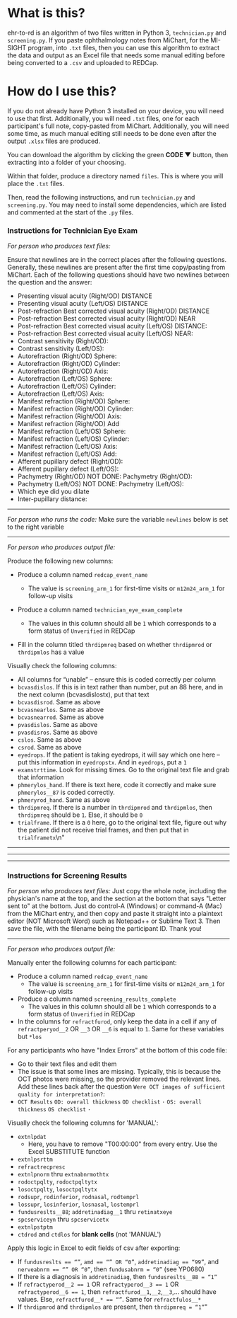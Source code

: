 # What is this?
ehr-to-rd is an algorithm of two files written in Python 3, `technician.py` and `screening.py`. If you paste ophthalmology notes from MiChart, for the MI-SIGHT program, into `.txt` files, then you can use this algorithm to extract the data and output as an Excel file that needs some manual editing before being converted to a `.csv` and uploaded to REDCap. 

# How do I use this?
If you do not already have Python 3 installed on your device, you will need to use that first. Additionally, you will need `.txt` files, one for each participant's full note, copy-pasted from MiChart. Additionally, you will need some time, as much manual editing still needs to be done even after the output `.xlsx` files are produced.

You can download the algorithm by clicking the green **CODE ▼** button, then extracting into a folder of your choosing.

Within that folder, produce a directory named `files`. This is where you will place the `.txt` files.

Then, read the following instructions, and run `technician.py` and `screening.py`. You may need to install some dependencies, which are listed and commented at the start of the `.py` files.

### Instructions for Technician Eye Exam

*For person who produces text files:*

Ensure that newlines are in the correct places after the following questions. Generally, these newlines are present after the first time copy/pasting from MiChart. Each of the following questions should have two newlines between the question and the answer:
* Presenting visual acuity (Right/OD) DISTANCE
* Presenting visual acuity (Left/OS) DISTANCE
* Post-refraction Best corrected visual acuity (Right/OD) DISTANCE
* Post-refraction Best corrected visual acuity (Right/OD) NEAR
* Post-refraction Best corrected visual acuity (Left/OS) DISTANCE:
* Post-refraction Best corrected visual acuity (Left/OS) NEAR:
* Contrast sensitivity (Right/OD):
* Contrast sensitivity (Left/OS):
* Autorefraction (Right/OD) Sphere:
* Autorefraction (Right/OD) Cylinder:
* Autorefraction (Right/OD) Axis:
* Autorefraction (Left/OS) Sphere:
* Autorefraction (Left/OS) Cylinder:
* Autorefraction (Left/OS) Axis:
* Manifest refraction (Right/OD) Sphere:
* Manifest refraction (Right/OD) Cylinder:
* Manifest refraction (Right/OD) Axis:
* Manifest refraction (Right/OD) Add
* Manifest refraction (Left/OS) Sphere:
* Manifest refraction (Left/OS) Cylinder:
* Manifest refraction (Left/OS) Axis:
* Manifest refraction (Left/OS) Add:
* Afferent pupillary defect (Right/OD):
* Afferent pupillary defect (Left/OS):
* Pachymetry (Right/OD) NOT DONE: Pachymetry (Right/OD):
* Pachymetry (Left/OS) NOT DONE: Pachymetry (Left/OS): 
* Which eye did you dilate 
* Inter-pupillary distance:

---

*For person who runs the code:*
Make sure the variable `newlines` below is set to the right variable

---

*For person who produces output file:*

Produce the following new columns:

* Produce a column named `redcap_event_name`
  * The value is `screening_arm_1` for first-time visits or `m12m24_arm_1` for follow-up visits

* Produce a column named `technician_eye_exam_complete`
  * The values in this column should all be `1` which corresponds to a form status of `Unverified` in REDCap

* Fill in the column titled `thrdipmreq` based on whether `thrdipmrod` or `thrdipmlos` has a value

Visually check the following columns:
* All columns for “unable” – ensure this is coded correctly per column
* `bcvasdislos`. If this is in text rather than number, put an 88 here, and in the next column (bcvasdislostx), put that text
* `bcvasdisrod`. Same as above
* `bcvasnearlos`. Same as above
* `bcvasnearrod`. Same as above
* `pvasdislos`. Same as above
* `pvasdisros`. Same as above
* `cslos`. Same as above
* `csrod`. Same as above
* `eyedrops`. If the patient is taking eyedrops, it will say which one here – put this information in `eyedropstx`. And in `eyedrops`, put a `1`
* `examstrttime`. Look for missing times. Go to the original text file and grab that information
* `phmerylos_hand`. If there is text here, code it correctly and make sure `phmerylos__87` is coded correctly.
* `phmeryrod_hand`. Same as above
* `thrdipmreq`. If there is a number in `thrdipmrod` and `thrdipmlos`, then `thrdipmreq` should be `1`. Else, it should be `0`
* `trialframe`. If there is a `0` here, go to the original text file, figure out why the patient did not receive trial frames, and then put that in `trialframetx`\n"

---
---
---

### Instructions for Screening Results

*For person who produces text files:*
Just copy the whole note, including the physician's name at the top, and the section at the bottom that says "Letter sent to" at the bottom. Just do control-A (Windows) or command-A (Mac) from the MiChart entry, and then copy and paste it straight into a plaintext editor (NOT Microsoft Word) such as Notepad++ or Sublime Text 3. Then save the file, with the filename being the participant ID. Thank you!

---

*For person who produces output file:*

Manually enter the following columns for each participant:

* Produce a column named `redcap_event_name`
  * The value is `screening_arm_1` for first-time visits or `m12m24_arm_1` for follow-up visits
* Produce a column named `screening_results_complete`
  * The values in this column should all be `1` which corresponds to a form status of `Unverified` in REDCap
* In the columns for `refractfurod`, only keep the data in a cell if any of `refractperyod__2` OR `__3` OR `__6` is equal to `1`. Same for these variables but `*los`

For any participants who have \"Index Errors\" at the bottom of this code file:

* Go to their text files and edit them
* The issue is that some lines are missing. Typically, this is because the OCT photos were missing, so the provider removed the relevant lines. Add these lines back after the question `Were OCT images of sufficient quality for interpretation?`:
 * 
    `OCT Results`
    `OD: overall thickness`
    `OD checklist`
    `·`
    `OS: overall thickness`
    `OS checklist`
    `·`

Visually check the following columns for 'MANUAL': 

* `extnlpdat`
  * Here, you have to remove "T00:00:00" from every entry. Use the Excel SUBSTITUTE function
* `extnlpsrttm`
* `refractrecpresc`
* `extnlpnorm` thru `extnabnrmothtx`
* `rodoctpqlty`, `rodoctpqltytx`
* `losoctpqlty`, `losoctpqltytx`
* `rodsupr`, `rodinferior`, `rodnasal`, `rodtemprl`
* `lossupr`, `losinferior`, `losnasal`, `lostemprl`
* `fundusreslts__88`; `addretinadiag__1` thru `retinatxeye`
* `spcserviceyn` thru `spcservicetx`
* `extnlpstptm`
* `ctdrod` and `ctdlos` for **blank cells** (not 'MANUAL')

Apply this logic in Excel to edit fields of csv after exporting:
* If `fundusreslts == “”`, `amd == “” OR “0”`, `addretinadiag == “99”`, and `nerveabnrm == “” OR “0”`, then `fundusabnrm = “0”` (see YP0680)
* If there is a diagnosis in `addretinadiag`, then `fundusreslts__88 = “1”`
* If `refractyperod__2 == 1` OR `refractyperod__3 == 1` OR `refractyperod__6 == 1`, then `refractfurod__1`,`__2`,`__3`,... should have values. Else, `refractfurod__* == “”`. Same for `refractfulos__*`
* If `thrdipmrod` and `thrdipmlos` are present, then `thrdipmreq = “1”`"
